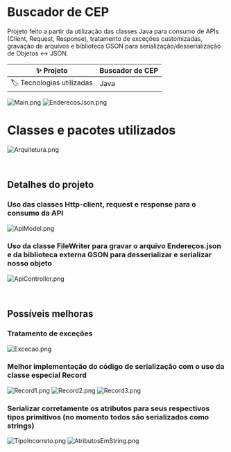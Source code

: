 # Buscador de CEP

Projeto feito a partir da utilização das classes Java para consumo de APIs (Client, Request, Response), tratamento de exceções customizadas, gravação de arquivos e biblioteca GSON para serialização/desserialização de Objetos <-> JSON.


| :sparkles: Projeto        | **Buscador de CEP**
| -------------  | --- |
| :label: Tecnologias utilizadas | Java

![Main.png](img%2FMain.png#vitrinedev)
![EnderecosJson.png](img%2FEnderecosJson.png)

# Classes e pacotes utilizados
![Arquitetura.png](img%2FArquitetura.png)

<br>

## Detalhes do projeto

### Uso das classes Http-client, request e response para o consumo da API
![ApiModel.png](img%2FApiModel.png)

### Uso da classe FileWriter para gravar o arquivo Endereços.json e da biblioteca externa GSON para desserializar e serializar nosso objeto
![ApiController.png](img%2FApiController.png)

<br>

## Possíveis melhoras
### Tratamento de exceções
![Excecao.png](img%2FExcecao.png)

### Melhor implementação do código de serialização com o uso da classe especial Record
![Record1.png](img%2FRecord1.png)
![Record2.png](img%2FRecord2.png)
![Record3.png](img%2FRecord3.png)

### Serializar corretamente os atributos para seus respectivos tipos primitivos (no momento todos são serializados como strings)
![TipoIncorreto.png](img%2FTipoIncorreto.png)
![AtributosEmString.png](img%2FAtributosEmString.png)
